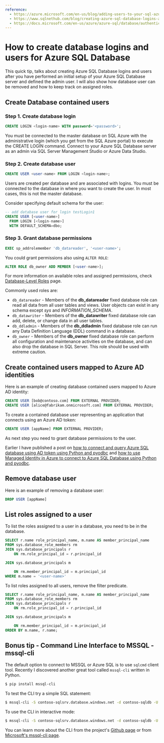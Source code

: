 ```yaml
---
reference:
  - https://azure.microsoft.com/en-us/blog/adding-users-to-your-sql-azure-database/
  - https://www.sqlnethub.com/blog/creating-azure-sql-database-logins-and-users/
  - https://docs.microsoft.com/en-us/azure/azure-sql/database/authentication-aad-configure?tabs=azure-powershell
---
```


# How to create database logins and users for Azure SQL Database

This quick tip, talks about creating Azure SQL Database logins and users after you have performed an initial setup of your Azure SQL Database server and defined the admin user. I will also show how database user can be removed and how to keep track on assigned roles.

## Create Database contained users

### Step 1. Create database login

```sql
CREATE LOGIN <login-name> WITH password='<password>';
```

You must be connected to the master database on SQL Azure with the administrative login (which you get from the SQL Azure portal) to execute the CREATE LOGIN command. Connect to your Azure SQL Database server as an admin via SQL Server Management Studio or Azure Data Studio.

### Step 2. Create database user

```sql
CREATE USER <user-name> FROM LOGIN <login-name>;
```

Users are created per database and are associated with logins. You must be connected to the database in where you want to create the user. In most cases, this is not the master database. 

Consider specifying default schema for the user:

```sql
-- add database user for login testLogin1
CREATE USER [<user-name>]
  FROM LOGIN [<login-name>]
  WITH DEFAULT_SCHEMA=dbo;
```



### Step 3. Grant database permissions

```sql
EXEC sp_addrolemember 'db_datareader', '<user-name>';
```

You could grant permissions also using `ALTER ROLE`:

```sql
ALTER ROLE db_owner ADD MEMBER [<user-name>];
```

For more information on available roles and assigned permissions, check [Database-Level Roles](https://docs.microsoft.com/en-us/sql/relational-databases/security/authentication-access/database-level-roles?view=sql-server-ver15) page.

Commonly used roles are:

* `db_datareader` - Members of the **db_datareader** fixed database role can read all data from all user tables and views. User objects can exist in any schema except *sys* and *INFORMATION_SCHEMA*.
* `db_datawriter` - Members of the **db_datawriter** fixed database role can add, delete, or change data in all user tables.
* `db_ddladmin` - Members of the **db_ddladmin** fixed database role can run any Data Definition Language (DDL) command in a database.
* `db_owner` - Members of the **db_owner** fixed database role can perform all configuration and maintenance activities on the database, and can also drop the database in SQL Server. This role should be used with extreme caution.

## Create contained users mapped to Azure AD identities

Here is an example of creating database contained users mapped to Azure AD identity:

```sql
CREATE USER [bob@contoso.com] FROM EXTERNAL PROVIDER;
CREATE USER [alice@fabrikam.onmicrosoft.com] FROM EXTERNAL PROVIDER;
```

To create a contained database user representing an application that connects using an Azure AD token:

```sql
CREATE USER [appName] FROM EXTERNAL PROVIDER;
```

As next step you need to grant database permissions to the user.

Earlier I have published a post on [how to connect and query Azure SQL database using AD token using Python and pyodbc](howto-connect-and-query-sql-database-with-token-using-python-and-pyodbc.md) and [how to use Managed Identity in Azure to connect to Azure SQL Database using Python and pyodbc](how-to-connect-sql-database-app-service-managed-identity-python-pyodbc.md).

## Remove database user

Here is an example of removing a database user:

```sql
DROP USER [appName]
```



## List roles assigned to a user

To list the roles assigned to a user in a database, you need to be in the database.

```sql
SELECT r.name role_principal_name, m.name AS member_principal_name
FROM sys.database_role_members rm 
JOIN sys.database_principals r 
    ON rm.role_principal_id = r.principal_id

JOIN sys.database_principals m 

    ON rm.member_principal_id = m.principal_id
WHERE m.name = '<user-name>'
```

To list roles assigned to all users, remove the filter predicate.

```sql
SELECT r.name role_principal_name, m.name AS member_principal_name
FROM sys.database_role_members rm 
JOIN sys.database_principals r 
    ON rm.role_principal_id = r.principal_id

JOIN sys.database_principals m 

    ON rm.member_principal_id = m.principal_id
ORDER BY m.name, r.name;
```

## Bonus tip - Command Line Interface to MSSQL - mssql-cli

The default option to connect to MSSQL or Azure SQL is to use `sqlcmd` client tool. Recently I discovered another great tool called `mssql-cli` written in Python.

```bash
$ pip install mssql-cli
```

To test the CLI try a simple SQL statement:

```bash
$ mssql-cli -S contoso-sqlsrv.database.windows.net -d contoso-sqldb -U contoso-sqldb-reader -P contoso-password -Q "SELECT GETDATE()"
```

To use the CLI in interactive mode:

```bash
$ mssql-cli -S contoso-sqlsrv.database.windows.net -d contoso-sqldb -U contoso-sqldb-reader -P contoso-password
```

You can learn more about the CLI from the project's [Github page](https://github.com/dbcli/mssql-cli) or from [Microsoft's mssql-cli page](https://docs.microsoft.com/en-us/sql/tools/mssql-cli?view=sql-server-ver15).

